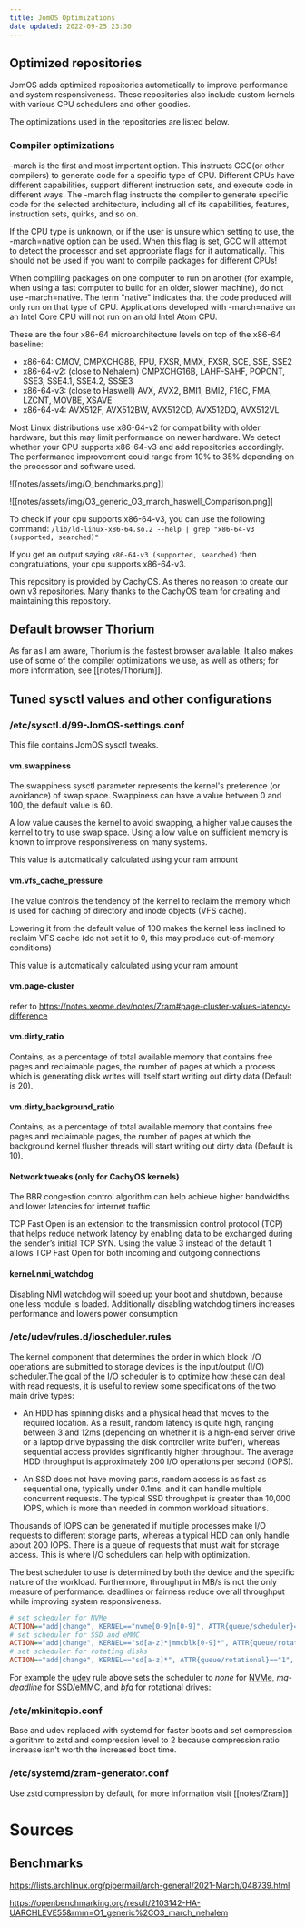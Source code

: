 ```yaml
---
title: JomOS Optimizations
date updated: 2022-09-25 23:30
---
```


## Optimized repositories

JomOS adds optimized repositories automatically to improve performance and system responsiveness. These repositories also include custom kernels with various CPU schedulers and other goodies.

The optimizations used in the repositories are listed below.

### Compiler optimizations

-march is the first and most important option. This instructs GCC(or other compilers) to generate code for a specific type of CPU. Different CPUs have different capabilities, support different instruction sets, and execute code in different ways. The -march flag instructs the compiler to generate specific code for the selected architecture, including all of its capabilities, features, instruction sets, quirks, and so on.

If the CPU type is unknown, or if the user is unsure which setting to use, the -march=native option can be used. When this flag is set, GCC will attempt to detect the processor and set appropriate flags for it automatically. This should not be used if you want to compile packages for different CPUs!

When compiling packages on one computer to run on another (for example, when using a fast computer to build for an older, slower machine), do not use -march=native. The term "native" indicates that the code produced will only run on that type of CPU. Applications developed with -march=native on an Intel Core CPU will not run on an old Intel Atom CPU.

These are the four x86-64 microarchitecture levels on top of the x86-64 baseline:

- x86-64: CMOV, CMPXCHG8B, FPU, FXSR, MMX, FXSR, SCE, SSE, SSE2
- x86-64-v2: (close to Nehalem) CMPXCHG16B, LAHF-SAHF, POPCNT, SSE3, SSE4.1, SSE4.2, SSSE3
- x86-64-v3: (close to Haswell) AVX, AVX2, BMI1, BMI2, F16C, FMA, LZCNT, MOVBE, XSAVE
- x86-64-v4: AVX512F, AVX512BW, AVX512CD, AVX512DQ, AVX512VL

Most Linux distributions use x86-64-v2 for compatibility with older hardware, but this may limit performance on newer hardware. We detect whether your CPU supports x86-64-v3 and add repositories accordingly. The performance improvement could range from 10% to 35% depending on the processor and software used.

![[notes/assets/img/O_benchmarks.png]]

![[notes/assets/img/O3_generic_O3_march_haswell_Comparison.png]]

To check if your cpu supports x86-64-v3, you can use the following command:
`/lib/ld-linux-x86-64.so.2 --help | grep "x86-64-v3 (supported, searched)"`

If you get an output saying `x86-64-v3 (supported, searched)` then congratulations, your cpu supports x86-64-v3.

This repository is provided by CachyOS. As theres no reason to create our own v3 repositories. Many thanks to the CachyOS team for creating and maintaining this repository.

## Default browser Thorium

As far as I am aware, Thorium is the fastest browser available. It also makes use of some of the compiler optimizations we use, as well as others; for more information, see [[notes/Thorium]].

## Tuned sysctl values and other configurations

### /etc/sysctl.d/99-JomOS-settings.conf

This file contains JomOS sysctl tweaks.

#### vm.swappiness

The swappiness sysctl parameter represents the kernel's preference (or avoidance) of swap space. Swappiness can have a value between 0 and 100, the default value is 60.

A low value causes the kernel to avoid swapping, a higher value causes the kernel to try to use swap space. Using a low value on sufficient memory is known to improve responsiveness on many systems.

This value is automatically calculated using your ram amount

#### vm.vfs_cache_pressure

The value controls the tendency of the kernel to reclaim the memory which is used for caching of directory and inode objects (VFS cache).

Lowering it from the default value of 100 makes the kernel less inclined to reclaim VFS cache (do not set it to 0, this may produce out-of-memory conditions)

This value is automatically calculated using your ram amount

#### vm.page-cluster

refer to <https://notes.xeome.dev/notes/Zram#page-cluster-values-latency-difference>

#### vm.dirty_ratio

Contains, as a percentage of total available memory that contains free pages and reclaimable pages, the number of pages at which a process which is generating disk writes will itself start writing out dirty data (Default is 20).

#### vm.dirty_background_ratio

Contains, as a percentage of total available memory that contains free pages and reclaimable pages, the number of pages at which the background kernel flusher threads will start writing out dirty data (Default is 10).

#### Network tweaks (only for CachyOS kernels)

The BBR congestion control algorithm can help achieve higher bandwidths and lower latencies for internet traffic

TCP Fast Open is an extension to the transmission control protocol (TCP) that helps reduce network latency by enabling data to be exchanged during the sender’s initial TCP SYN. Using the value 3 instead of the default 1 allows TCP Fast Open for both incoming and outgoing connections

#### kernel.nmi_watchdog

Disabling NMI watchdog will speed up your boot and shutdown, because one less module is loaded. Additionally disabling watchdog timers increases performance and lowers power consumption

### /etc/udev/rules.d/ioscheduler.rules

The kernel component that determines the order in which block I/O operations are submitted to storage devices is the input/output (I/O) scheduler.The goal of the I/O scheduler is to optimize how these can deal with read requests, it is useful to review some specifications of the two main drive types:

- An HDD has spinning disks and a physical head that moves to the required location. As a result, random latency is quite high, ranging between 3 and 12ms (depending on whether it is a high-end server drive or a laptop drive bypassing the disk controller write buffer), whereas sequential access provides significantly higher throughput. The average HDD throughput is approximately 200 I/O operations per second (IOPS).

- An SSD does not have moving parts, random access is as fast as sequential one, typically under 0.1ms, and it can handle multiple concurrent requests. The typical SSD throughput is greater than 10,000 IOPS, which is more than needed in common workload situations.

Thousands of IOPS can be generated if multiple processes make I/O requests to different storage parts, whereas a typical HDD can only handle about 200 IOPS. There is a queue of requests that must wait for storage access. This is where I/O schedulers can help with optimization.

The best scheduler to use is determined by both the device and the specific nature of the workload. Furthermore, throughput in MB/s is not the only measure of performance: deadlines or fairness reduce overall throughput while improving system responsiveness.

```ini
# set scheduler for NVMe
ACTION=="add|change", KERNEL=="nvme[0-9]n[0-9]", ATTR{queue/scheduler}="none"
# set scheduler for SSD and eMMC
ACTION=="add|change", KERNEL=="sd[a-z]*|mmcblk[0-9]*", ATTR{queue/rotational}=="0", ATTR{queue/scheduler}="mq-deadline"
# set scheduler for rotating disks
ACTION=="add|change", KERNEL=="sd[a-z]*", ATTR{queue/rotational}=="1", ATTR{queue/scheduler}="bfq"
```

For example the [udev](https://wiki.archlinux.org/title/Udev "Udev") rule above sets the scheduler to _none_ for [NVMe](https://wiki.archlinux.org/title/NVMe "NVMe"), _mq-deadline_ for [SSD](https://wiki.archlinux.org/title/SSD "SSD")/eMMC, and _bfq_ for rotational drives:

### /etc/mkinitcpio.conf

Base and udev replaced with systemd for faster boots and set compression algorithm to zstd and compression level to 2 because compression ratio increase isn't worth the increased boot time.

### /etc/systemd/zram-generator.conf

Use zstd compression by default, for more information visit [[notes/Zram]]

# Sources

## Benchmarks

<https://lists.archlinux.org/pipermail/arch-general/2021-March/048739.html>

<https://openbenchmarking.org/result/2103142-HA-UARCHLEVE55&rmm=O1_generic%2CO3_march_nehalem>
